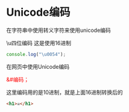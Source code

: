 # Unicode编码

在字符串中使用转义字符来使用unicode编码

\u四位编码 这是使用16进制

```javascript
console.log("\u0054");
```

在网页中使用Unicode编码

<font color='red'>&#编码；</font>

这里编码用的是10进制，就是上面16进制转换后的

```html
<h1>☠</h1>
```

